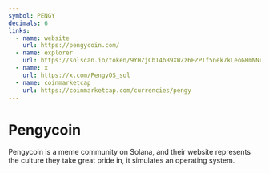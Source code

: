 ```yaml
---
symbol: PENGY
decimals: 6
links:
  - name: website
    url: https://pengycoin.com/
  - name: explorer
    url: https://solscan.io/token/9YHZjCb14bB9XWZz6FZPTf5nek7kLeoGHmNNrgcxpump
  - name: x
    url: https://x.com/PengyOS_sol
  - name: coinmarketcap
    url: https://coinmarketcap.com/currencies/pengy
---
```


# Pengycoin

Pengycoin is a meme community on Solana, and their website represents the culture they take great pride in, it simulates an operating system.
